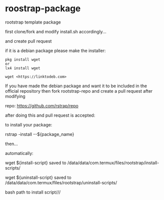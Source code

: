 # roostrap-package
rootstrap template package


first clone/fork and modify install.sh accordingly...

and create pull request

if it is a debian package please make the installer:
```
pkg install wget
or
lx4 install wget

wget <https://linktodeb.com>
```

If you have made the debian package and want it to be included in the official repository then fork rootstrap-repo and create a pull request after modifying

repo: https://github.com/rstrap/repo

after doing this and pull request is accepted:

to install your package:

rstrap -install --${package_name}

then...

automatically:

wget ${install-script} saved to /data/data/com.termux/files/rootstrap/install-scripts/

wget ${uninstall-script} saved to /data/data/com.termux/files/rootstrap/uninstall-scripts/

bash path to install script///

